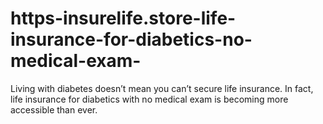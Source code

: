 # https-insurelife.store-life-insurance-for-diabetics-no-medical-exam-
Living with diabetes doesn’t mean you can’t secure life insurance. In fact, life insurance for diabetics with no medical exam is becoming more accessible than ever.
